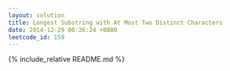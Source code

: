 ```yaml
---
layout: solution
title: Longest Substring with At Most Two Distinct Characters
date: 2014-12-29 00:26:24 +0800
leetcode_id: 159
---
```

{% include_relative README.md %}
